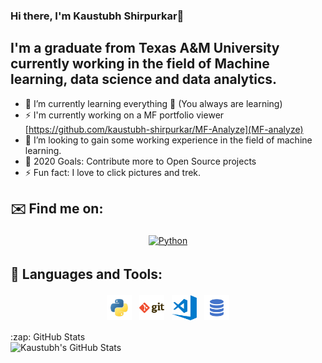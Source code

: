 
### Hi there, I'm Kaustubh Shirpurkar👋

## I'm a graduate from Texas A&M University currently working in the field of Machine learning, data science and data analytics.  

- 🌱 I’m currently learning everything 🤣 (You always are learning)
- ⚡ I'm currently working on a MF portfolio viewer [https://github.com/kaustubh-shirpurkar/MF-Analyze](MF-analyze)
- 👯 I’m looking to gain some working experience in the field of machine learning.
- 🥅 2020 Goals: Contribute more to Open Source projects
- ⚡ Fun fact: I love to click pictures and trek.

## ✉️ Find me on:

<p align="center">
 <a href="mailto:kaustubh.shirpurkar@gmail.com"> <img src="https://cdn.jsdelivr.net/npm/simple-icons@v3/icons/gmail.svg" alt="Python" height="40" style="vertical-align:top; margin:4px"></a>
</p>

## 🧰 Languages and Tools:
<p align="center">
<img src="https://raw.githubusercontent.com/github/explore/80688e429a7d4ef2fca1e82350fe8e3517d3494d/topics/python/python.png" alt="Python" height="40" style="vertical-align:top; margin:4px">
<img src="https://raw.githubusercontent.com/github/explore/80688e429a7d4ef2fca1e82350fe8e3517d3494d/topics/git/git.png" alt="Git" height="40" style="vertical-align:top; margin:4px">
<img src="https://raw.githubusercontent.com/github/explore/80688e429a7d4ef2fca1e82350fe8e3517d3494d/topics/visual-studio-code/visual-studio-code.png" alt="VS Code" height="40" style="vertical-align:top; margin:4px">
<img src="https://raw.githubusercontent.com/github/explore/80688e429a7d4ef2fca1e82350fe8e3517d3494d/topics/sql/sql.png" alt="SQL" height="40" style="vertical-align:top; margin:4px" >
</p>

<summary>:zap: GitHub Stats</summary>

<img align="left" alt="Kaustubh's GitHub Stats" src="https://github-readme-stats.codestackr.vercel.app/api?username=kaustubh-shirpurkar&show_icons=true&hide_border=true" />

